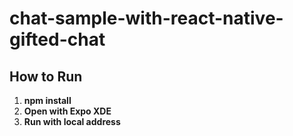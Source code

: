 # chat-sample-with-react-native-gifted-chat

## How to Run
1. **npm install**
1. **Open with Expo XDE**
1. **Run with local address**